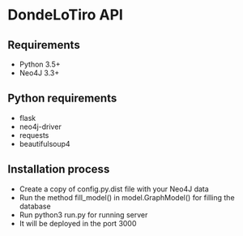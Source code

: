 # DondeLoTiro API

## Requirements
- Python 3.5+
- Neo4J 3.3+

## Python requirements
- flask
- neo4j-driver
- requests
- beautifulsoup4

## Installation process

- Create a copy of config.py.dist file with your Neo4J data
- Run the method fill_model() in model.GraphModel() for filling the database
- Run python3 run.py for running server
- It will be deployed in the port 3000